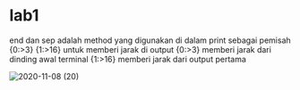 # lab1
end dan sep adalah method yang digunakan di dalam print sebagai pemisah {0:>3} {1:>16} untuk memberi jarak di output {0:>3} memberi jarak dari dinding awal terminal {1:>16} memberi jarak dari output pertama

![2020-11-08 (20)](https://user-images.githubusercontent.com/73070964/98466165-5cf77e00-2200-11eb-9fd4-62403d941a10.png)
